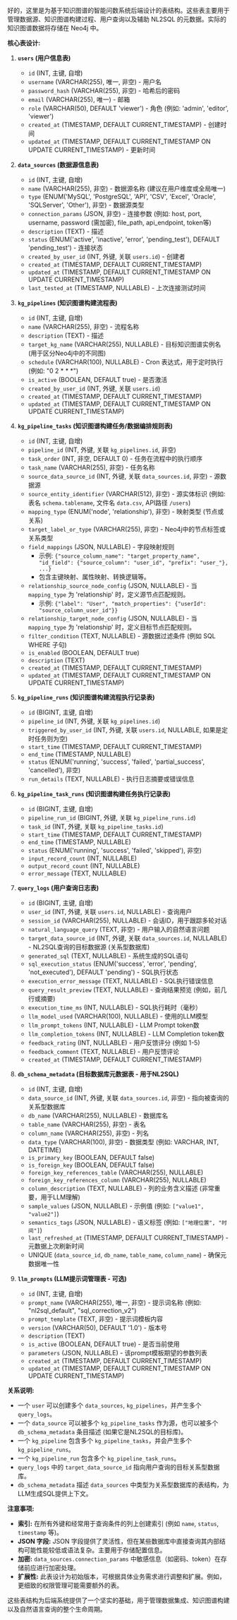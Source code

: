 
好的，这里是为基于知识图谱的智能问数系统后端设计的表结构。这些表主要用于管理数据源、知识图谱构建过程、用户查询以及辅助 NL2SQL 的元数据。实际的知识图谱数据将存储在 Neo4j 中。

**核心表设计:**

1.  **`users` (用户信息表)**
    *   `id` (INT, 主键, 自增)
    *   `username` (VARCHAR(255), 唯一, 非空) - 用户名
    *   `password_hash` (VARCHAR(255), 非空) - 哈希后的密码
    *   `email` (VARCHAR(255), 唯一) - 邮箱
    *   `role` (VARCHAR(50), DEFAULT 'viewer') - 角色 (例如: 'admin', 'editor', 'viewer')
    *   `created_at` (TIMESTAMP, DEFAULT CURRENT_TIMESTAMP) - 创建时间
    *   `updated_at` (TIMESTAMP, DEFAULT CURRENT_TIMESTAMP ON UPDATE CURRENT_TIMESTAMP) - 更新时间

2.  **`data_sources` (数据源信息表)**
    *   `id` (INT, 主键, 自增)
    *   `name` (VARCHAR(255), 非空) - 数据源名称 (建议在用户维度或全局唯一)
    *   `type` (ENUM('MySQL', 'PostgreSQL', 'API', 'CSV', 'Excel', 'Oracle', 'SQLServer', 'Other'), 非空) - 数据源类型
    *   `connection_params` (JSON, 非空) - 连接参数 (例如: host, port, username, password (需加密), file_path, api_endpoint, token等)
    *   `description` (TEXT) - 描述
    *   `status` (ENUM('active', 'inactive', 'error', 'pending_test'), DEFAULT 'pending_test') - 连接状态
    *   `created_by_user_id` (INT, 外键, 关联 `users.id`) - 创建者
    *   `created_at` (TIMESTAMP, DEFAULT CURRENT_TIMESTAMP)
    *   `updated_at` (TIMESTAMP, DEFAULT CURRENT_TIMESTAMP ON UPDATE CURRENT_TIMESTAMP)
    *   `last_tested_at` (TIMESTAMP, NULLABLE) - 上次连接测试时间

3.  **`kg_pipelines` (知识图谱构建流程表)**
    *   `id` (INT, 主键, 自增)
    *   `name` (VARCHAR(255), 非空) - 流程名称
    *   `description` (TEXT) - 描述
    *   `target_kg_name` (VARCHAR(255), NULLABLE) - 目标知识图谱实例名 (用于区分Neo4j中的不同图)
    *   `schedule` (VARCHAR(100), NULLABLE) - Cron 表达式，用于定时执行 (例如: "0 2 * * *")
    *   `is_active` (BOOLEAN, DEFAULT true) - 是否激活
    *   `created_by_user_id` (INT, 外键, 关联 `users.id`)
    *   `created_at` (TIMESTAMP, DEFAULT CURRENT_TIMESTAMP)
    *   `updated_at` (TIMESTAMP, DEFAULT CURRENT_TIMESTAMP ON UPDATE CURRENT_TIMESTAMP)

4.  **`kg_pipeline_tasks` (知识图谱构建任务/数据编排规则表)**
    *   `id` (INT, 主键, 自增)
    *   `pipeline_id` (INT, 外键, 关联 `kg_pipelines.id`, 非空)
    *   `task_order` (INT, 非空, DEFAULT 0) - 任务在流程中的执行顺序
    *   `task_name` (VARCHAR(255), 非空) - 任务名称
    *   `source_data_source_id` (INT, 外键, 关联 `data_sources.id`, 非空) - 源数据源
    *   `source_entity_identifier` (VARCHAR(512), 非空) - 源实体标识 (例如: 表名 `schema.tablename`, 文件名 `data.csv`, API路径 `/users`)
    *   `mapping_type` (ENUM('node', 'relationship'), 非空) - 映射类型 (节点或关系)
    *   `target_label_or_type` (VARCHAR(255), 非空) - Neo4j中的节点标签或关系类型
    *   `field_mappings` (JSON, NULLABLE) - 字段映射规则
        *   示例: `{"source_column_name": "target_property_name", "id_field": {"source_column": "user_id", "prefix": "user_"}, ...}`
        *   包含主键映射、属性映射、转换逻辑等。
    *   `relationship_source_node_config` (JSON, NULLABLE) - 当 `mapping_type` 为 'relationship' 时，定义源节点匹配规则。
        *   示例: `{"label": "User", "match_properties": {"userId": "source_column_user_id"}}`
    *   `relationship_target_node_config` (JSON, NULLABLE) - 当 `mapping_type` 为 'relationship' 时，定义目标节点匹配规则。
    *   `filter_condition` (TEXT, NULLABLE) - 源数据过滤条件 (例如 SQL WHERE 子句)
    *   `is_enabled` (BOOLEAN, DEFAULT true)
    *   `description` (TEXT)
    *   `created_at` (TIMESTAMP, DEFAULT CURRENT_TIMESTAMP)
    *   `updated_at` (TIMESTAMP, DEFAULT CURRENT_TIMESTAMP ON UPDATE CURRENT_TIMESTAMP)

5.  **`kg_pipeline_runs` (知识图谱构建流程执行记录表)**
    *   `id` (BIGINT, 主键, 自增)
    *   `pipeline_id` (INT, 外键, 关联 `kg_pipelines.id`)
    *   `triggered_by_user_id` (INT, 外键, 关联 `users.id`, NULLABLE, 如果是定时任务则为空)
    *   `start_time` (TIMESTAMP, DEFAULT CURRENT_TIMESTAMP)
    *   `end_time` (TIMESTAMP, NULLABLE)
    *   `status` (ENUM('running', 'success', 'failed', 'partial_success', 'cancelled'), 非空)
    *   `run_details` (TEXT, NULLABLE) - 执行日志摘要或错误信息

6.  **`kg_pipeline_task_runs` (知识图谱构建任务执行记录表)**
    *   `id` (BIGINT, 主键, 自增)
    *   `pipeline_run_id` (BIGINT, 外键, 关联 `kg_pipeline_runs.id`)
    *   `task_id` (INT, 外键, 关联 `kg_pipeline_tasks.id`)
    *   `start_time` (TIMESTAMP, DEFAULT CURRENT_TIMESTAMP)
    *   `end_time` (TIMESTAMP, NULLABLE)
    *   `status` (ENUM('running', 'success', 'failed', 'skipped'), 非空)
    *   `input_record_count` (INT, NULLABLE)
    *   `output_record_count` (INT, NULLABLE)
    *   `error_message` (TEXT, NULLABLE)

7.  **`query_logs` (用户查询日志表)**
    *   `id` (BIGINT, 主键, 自增)
    *   `user_id` (INT, 外键, 关联 `users.id`, NULLABLE) - 查询用户
    *   `session_id` (VARCHAR(255), NULLABLE) - 会话ID，用于跟踪多轮对话
    *   `natural_language_query` (TEXT, 非空) - 用户输入的自然语言问题
    *   `target_data_source_id` (INT, 外键, 关联 `data_sources.id`, NULLABLE) - NL2SQL查询的目标数据源 (关系型数据库)
    *   `generated_sql` (TEXT, NULLABLE) - 系统生成的SQL语句
    *   `sql_execution_status` (ENUM('success', 'error', 'pending', 'not_executed'), DEFAULT 'pending') - SQL执行状态
    *   `execution_error_message` (TEXT, NULLABLE) - SQL执行错误信息
    *   `query_result_preview` (TEXT, NULLABLE) - 查询结果预览 (例如，前几行或摘要)
    *   `execution_time_ms` (INT, NULLABLE) - SQL执行耗时（毫秒）
    *   `llm_model_used` (VARCHAR(100), NULLABLE) - 使用的LLM模型
    *   `llm_prompt_tokens` (INT, NULLABLE) - LLM Prompt token数
    *   `llm_completion_tokens` (INT, NULLABLE) - LLM Completion token数
    *   `feedback_rating` (INT, NULLABLE) - 用户反馈评分 (例如 1-5)
    *   `feedback_comment` (TEXT, NULLABLE) - 用户反馈评论
    *   `created_at` (TIMESTAMP, DEFAULT CURRENT_TIMESTAMP)

8.  **`db_schema_metadata` (目标数据库元数据表 - 用于NL2SQL)**
    *   `id` (INT, 主键, 自增)
    *   `data_source_id` (INT, 外键, 关联 `data_sources.id`, 非空) - 指向被查询的关系型数据库
    *   `db_name` (VARCHAR(255), NULLABLE) - 数据库名
    *   `table_name` (VARCHAR(255), 非空) - 表名
    *   `column_name` (VARCHAR(255), 非空) - 列名
    *   `data_type` (VARCHAR(100), 非空) - 数据类型 (例如: VARCHAR, INT, DATETIME)
    *   `is_primary_key` (BOOLEAN, DEFAULT false)
    *   `is_foreign_key` (BOOLEAN, DEFAULT false)
    *   `foreign_key_references_table` (VARCHAR(255), NULLABLE)
    *   `foreign_key_references_column` (VARCHAR(255), NULLABLE)
    *   `column_description` (TEXT, NULLABLE) - 列的业务含义描述 (非常重要，用于LLM理解)
    *   `sample_values` (JSON, NULLABLE) - 示例值 (例如: `["value1", "value2"]`)
    *   `semantics_tags` (JSON, NULLABLE) - 语义标签 (例如: `["地理位置", "时间"]`)
    *   `last_refreshed_at` (TIMESTAMP, DEFAULT CURRENT_TIMESTAMP) - 元数据上次刷新时间
    *   UNIQUE (`data_source_id`, `db_name`, `table_name`, `column_name`) - 确保元数据唯一性

9.  **`llm_prompts` (LLM提示词管理表 - 可选)**
    *   `id` (INT, 主键, 自增)
    *   `prompt_name` (VARCHAR(255), 唯一, 非空) - 提示词名称 (例如: "nl2sql_default", "sql_correction_v2")
    *   `prompt_template` (TEXT, 非空) - 提示词模板内容
    *   `version` (VARCHAR(50), DEFAULT '1.0') - 版本号
    *   `description` (TEXT)
    *   `is_active` (BOOLEAN, DEFAULT true) - 是否当前使用
    *   `parameters` (JSON, NULLABLE) - 该prompt模板期望的参数列表
    *   `created_at` (TIMESTAMP, DEFAULT CURRENT_TIMESTAMP)
    *   `updated_at` (TIMESTAMP, DEFAULT CURRENT_TIMESTAMP ON UPDATE CURRENT_TIMESTAMP)

**关系说明:**

*   一个 `user` 可以创建多个 `data_sources`, `kg_pipelines`，并产生多个 `query_logs`。
*   一个 `data_source` 可以被多个 `kg_pipeline_tasks` 作为源，也可以被多个 `db_schema_metadata` 条目描述 (如果它是NL2SQL的目标库)。
*   一个 `kg_pipeline` 包含多个 `kg_pipeline_tasks`，并会产生多个 `kg_pipeline_runs`。
*   一个 `kg_pipeline_run` 包含多个 `kg_pipeline_task_runs`。
*   `query_logs` 中的 `target_data_source_id` 指向用户查询的目标关系型数据库。
*   `db_schema_metadata` 描述 `data_sources` 中类型为关系型数据库的表结构，为LLM生成SQL提供上下文。

**注意事项:**

*   **索引:** 在所有外键和经常用于查询条件的列上创建索引 (例如 `name`, `status`, `timestamp` 等)。
*   **JSON 字段:** JSON 字段提供了灵活性，但在某些数据库中直接查询其内部结构可能性能较低或语法复杂。主要用于存储配置信息。
*   **加密:** `data_sources.connection_params` 中敏感信息（如密码、token）在存储前应进行加密处理。
*   **扩展性:** 此表设计为初始版本，可根据具体业务需求进行调整和扩展。例如，更细致的权限管理可能需要额外的表。

这些表结构为后端系统提供了一个坚实的基础，用于管理数据集成、知识图谱构建以及自然语言查询的整个生命周期。
